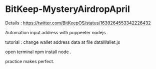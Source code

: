 # BitKeep-MysteryAirdropApril

Details :
https://twitter.com/BitKeepOS/status/1639264553342226432

Automation input address with puppeeter nodejs

tutorial :
change wallet address data at file dataWallet.js

open terminal 
npm install
node .

practice makes perfect.
